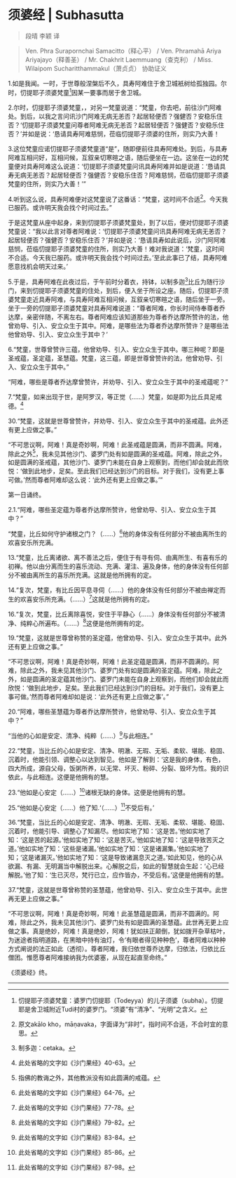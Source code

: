 # 须婆经 | Subhasutta

> 段晴 李颖 译

> Ven. Phra Surapornchai Samacitto（释心平） / Ven. Phramahā Ariya Ariyajayo（释善圣） / Mr. Chakhrit Laemmuang（查克利） / Miss. Wilaipom Sucharitthammakul（萧贞贞） 协助证义

1.如是我闻。一时，于世尊般涅槃后不久，具寿阿难住于舍卫城衹树给孤独园。尔时，忉提耶子须婆梵童[^1]因某一要事而居于舍卫城。

2.尔时，忉提耶子须婆梵童，，对另一梵童说道：“梵童，你去吧，前往沙门阿难处。到后，以我之言问讯沙门阿难无病无恙否？起居轻便否？强健否？安稳乐住否？‘忉提耶子须婆梵童问尊者阿难无病无恙否？起居轻便否？强健否？安稳乐住否？’并如是说：‘恳请具寿阿难慈悯，莅临忉提耶子须婆的住所，则实乃大善！

3.这位梵童应诺忉提耶子须婆梵童道“是”，随即便前往具寿阿难处。到后，与具寿阿难互相问好，互相问候，互叙亲切寒暄之语，随后便坐在一边。这坐在一边的梵童便对具寿阿难这么说道：‘忉提耶子须婆梵童问讯具寿阿难并如是说道：‘恳请具寿无病无恙否？起居轻便否？强健否？安稳乐住否？阿难慈悯，莅临忉提耶子须婆梵童的住所，则实乃大善！’”

4.听到这么说，具寿阿难便对这梵童说了这番话：“梵童，这时间不合适[^2]。今天我已服药。或许明天我会找个时间过去。”

于是这梵童从座中起身，来到忉提耶子须婆梵童处，到了以后，便对忉提耶子须婆梵童说：“我以此言对尊者阿难说：‘忉提耶子须婆梵童问讯具寿阿难无病无恙否？起居轻便否？强健否？安稳乐住否？’并如是说：‘恳请具寿如此说后，沙门阿阿难慈悯，莅临忉提耶子须婆梵童的住所，则实乃大善！难对我说道：‘梵童，这时间不合适。今天我已服药。或许明天我会找个时间过去。’至此此事已了结，具寿阿难愿意找机会明天过来。’

5.于是，具寿阿难在此夜过后，于午前时分着衣，持钵，以制多迦[^3]比丘为随行沙门，来到忉提耶子须婆梵童的住处，到后，便入坐于所设之座。随后，忉提耶子须婆梵童走近具寿阿难，与具寿阿难互相问候，互叙亲切寒暄之语，随后坐于一旁。坐于一旁的忉提耶子须婆梵童对具寿阿难说道：“尊者阿难，你长时间侍奉尊者乔达摩，亲密伴随，不离左右。尊者阿难应该知道那些为尊者乔达摩所赞许的法，他曾劝导、引入、安立众生于其中。阿难，是哪些法为尊者乔达摩所赞许？是哪些法他曾劝导、引入、安立众生于其中？’

6.“梵童，世尊曾赞许三蕴，他曾劝导、引入、安立众生于其中。哪三种呢？即是圣戒蕴，圣定蕴，圣慧蕴。梵童，这三蕴，即是世尊曾赞许的法，他曾劝导、引入、安立众生于其中。”

“阿难，哪些是尊者乔达摩曾赞许，并劝导、引入、安立众生于其中的圣戒蕴呢？”

7.“梵童，如来出现于世，是阿罗汉，等正觉（……）梵童，如是即为比丘具足戒德。[^4]

30.“梵童，这就是世尊曾赞许，并劝导、引入、安立众生于其中的圣戒蕴。此外还有更上应做之事。”

“不可思议啊，阿难！真是奇妙啊，阿难！此圣戒蕴是圆满，而非不圆满。阿难，除此之外[^5]，我未见其他沙门、婆罗门处有如是圆满的圣戒蕴。阿难，除此之外，如是圆满的圣戒蕴，其他沙门、婆罗门未能在自身上观察到，而他们却会就此而欣悦：‘做到此地步，足矣。至此我们已经达到沙门的目标。对于我们，没有更上事可做。’然而尊者阿难却这么说：‘此外还有更上应做之事。’”

第一日诵终。

2.1.“阿难，哪些圣定蕴为尊者乔达摩所赞许，他曾劝导、引入、安立众生于其中？”

“梵童，比丘如何守护诸根之门？（……）[^6]他的身体没有任何部分不被由离所生的欢喜安乐所充满。

13.“梵童，比丘离诸欲、离不善法之后，便住于有寻有伺、由离所生、有喜有乐的初禅。他以由分离而生的喜乐流动、充满、灌注、遍及身体，他的身体没有任何部分不被由离所生的喜乐所充满。这就是他所拥有的定。

14.“复次，梵童，有比丘因平息寻伺（……）他的身体没有任何部分不被由禅定而生的欢喜安乐所充满。（……）[^7]这就是他所拥有的定。

16.“复次，梵童，比丘离除喜悦，安住于平静心（……）身体没有任何部分不被清净、纯粹心所遍布。（……）[^8]这便是他所拥有的定。

19.“梵童，这就是世尊曾称赞的圣定蕴，他曾劝导、引入、安立众生于其中。此外还有更上应做之事。”

“不可思议啊，阿难！真是奇妙啊，阿难！此圣定蕴是圆满，而非不圆满的。阿难，除此之外，我未见其他沙门、婆罗门处有如是圆满的圣定蕴。阿难，除此之外，如是圆满的圣定蕴其他沙门、婆罗门未能在自身上观察到，而他们却会就此而欣悦：‘做到此地步，足矣。至此我们已经达到沙门的目标。对于我们，没有更上事可做。’然而尊者阿难却如是说：‘此外还有更上应做之事’。”

20.“阿难，哪些圣慧蕴为尊者乔达摩所赞许，他曾劝导、引入、安立众生于其中？”

“当他的心如是安定、清净、纯粹（……）[^9]与此相连。”

22.“梵童，当比丘的心如是安定、清净、明澈、无瑕、无垢、柔软、堪能、稳固、沉着时，他能引领、调整心以达到智见。他如是了解到：‘这是我的身体，有色，四大所成，源自父母，饭粥所养，以无常、坏灭、粉碎、分裂、毁坏为性。我的识依此，与此相连。这便是他拥有的慧。

23.“他如是心安定（……）[^10]诸根无缺的身体。这便是他拥有的慧。

25.“他如是心安定（……）他了知.‘（……）[^11]不受后有。’

36.“梵童，当比丘的心如是安定、清净、明澈、无瑕、无垢、柔软、堪能、稳固、沉着时，他能引导、调整心了知漏尽。他如实地了知：‘这是苦。’他如实地了知：‘这是苦的起源。’他如实地了知：‘这是苦灭。’他如实地了知：‘这是导致苦灭之道。’他如实地了知：‘这些是诸漏。’他如实地了知：‘这是诸漏集。’他如实地了知；‘这是诸漏灭。’他如实地了知：‘这是导致诸漏息灭之道。’如此知见，他的心从欲漏、有漏、无明漏当中解脱出来。心解脱之后，如此的智慧就会生起：‘心已经解脱。’他了知：‘生已灭尽，梵行已立，应作皆办，不受后有。’这便是他拥有的慧。

37.“梵童，这就是世尊曾称赞的圣慧蕴，他曾劝导、引入、安立众生于其中。此世再无更上应做之事。”

“不可思议啊，阿难！真是奇妙啊，阿难！此圣慧蕴是圆满，而非不圆满的。阿难，除此之外，我未见其他沙门、婆罗门处有如是圆满的圣慧蕴。此世再无更上应做之事。真是绝妙，阿难！真是绝妙，阿难！犹如扶正颠倒，犹如拨开杂草枯叶，为迷途者指明道路，在黑暗中持有油灯，令‘有眼者得见种种色’，尊者阿难以种种方式阐说的法正如此（透彻）。尊者阿难，我归依世尊乔达摩，归依法，归依比丘僧团。惟愿尊者阿难接纳我为优婆塞，从现在起直至命终。”

《须婆经》终。

---

[^1]: 忉提耶子须婆梵童：婆罗门忉提耶（Todeyya）的儿子须婆（subha）。忉提耶是舍卫城附近Tudi村的婆罗门。“须婆”有“清净”、“光明”之含义。

[^2]: 原文akālo kho，māṇavaka，字面译为“非时”，指时间不合适，不合时宜的意思。

[^3]: 制多迦：cetaka。

[^4]: 此处省略的文字如《沙门果经》40-63。

[^5]: 指佛的教诲之外，其他教派没有如此圆满的戒蕴。

[^6]: 此处省略的文字如《沙门果经》64-76。

[^7]: 此处省略的文字如《沙门果经》77-78。

[^8]: 此处省略的文字如《沙门果经》79-82。

[^9]: 此处省略的文字如《沙门果经》83-84。

[^10]: 此处省略的文字如《沙门果经》85-86。

[^11]: 此处省略的文字如《沙门果经》87-98。
